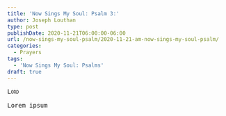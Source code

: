 ```yaml
---
title: 'Now Sings My Soul: Psalm 3:'
author: Joseph Louthan
type: post
publishDate: 2020-11-21T06:00:00-06:00
url: /now-sings-my-soul-psalm/2020-11-21-am-now-sings-my-soul-psalm/
categories:
  - Prayers
tags:
  - 'Now Sings My Soul: Psalms'
draft: true
---
```


<pre>
<div style="font-variant: small-caps;">Lord</div>
Lorem ipsum
</pre>
